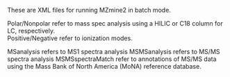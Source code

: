 These are XML files for running MZmine2 in batch mode. 

Polar/Nonpolar refer to mass spec analysis using a HILIC or C18 column for LC, respectively. <br />
Positive/Negative refer to ionization modes. <br />

MSanalysis refers to MS1 spectra analysis
MSMSanalysis refers to MS/MS spectra analysis
MSMSspectraMatch refer to annotations of MS/MS data using the Mass Bank of North America (MoNA) reference database. 

